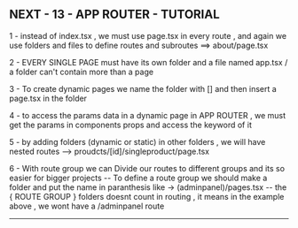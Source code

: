 ## NEXT - 13 - APP ROUTER - TUTORIAL

<!-- ^ APP ROUTING -->
1 - instead of index.tsx  , we must use page.tsx in every route , and again we use folders and files to define routes and subroutes ==> about/page.tsx

2 - EVERY SINGLE PAGE must have its own folder and a file named app.tsx / a folder can't contain more than a page

<!-- ^ DYNAMIC ROUTES -->
3 - To create dynamic pages we name the folder with [] and then insert a page.tsx in the folder

4 - to access the params data in a dynamic page in APP ROUTER  , we must get the params in components props and access the keyword of it

<!-- ^ NESTED ROUTES -->
5 - by adding folders (dynamic or static) in other folders , we will have nested routes --> proudcts/[id]/singleproduct/page.tsx

<!-- ^ ROUTE GROUP -->
6 - With route group we can Divide our routes to different groups and its so easier for bigger projects
-- To define a route group we should make a folder and put the name in paranthesis like -> (adminpanel)/pages.tsx
-- the { ROUTE GROUP } folders doesnt count in routing , it means in the example above , we wont have a /adminpanel route

 ****
